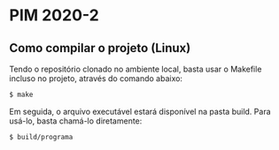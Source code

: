 # PIM 2020-2

## Como compilar o projeto (Linux)

Tendo o repositório clonado no ambiente local, basta usar o Makefile incluso no
projeto, através do comando abaixo:

```sh
$ make
```

Em seguida, o arquivo executável estará disponível na pasta build. Para usá-lo,
basta chamá-lo diretamente:

```sh
$ build/programa
```
